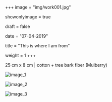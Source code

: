 +++
image = "img/work001.jpg"

showonlyimage = true

draft = false

date = "07-04-2019"

title = "This is where I am from"

weight = 1
+++

25 cm x 8 cm | cotton + tree bark fiber (Mulberry)

![image_1][1]

![image_2][2]

![image_3][3]

[1]: /img/work_1/image_1.jpg
[2]: /img/work_1/image_2.jpg
[3]: /img/work_1/image_3.jpg
